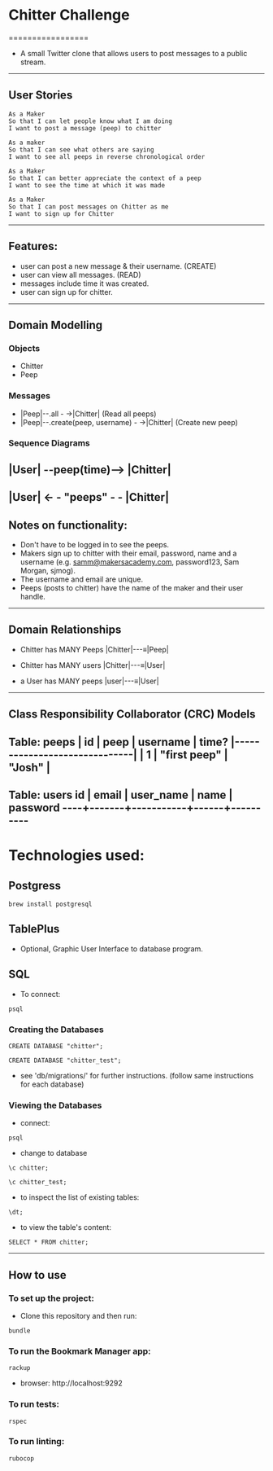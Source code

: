 # Chitter Challenge
=================
- A small Twitter clone that allows users to post messages to a public stream.
-------
## User Stories
```
As a Maker
So that I can let people know what I am doing  
I want to post a message (peep) to chitter

As a maker
So that I can see what others are saying  
I want to see all peeps in reverse chronological order

As a Maker
So that I can better appreciate the context of a peep
I want to see the time at which it was made

As a Maker
So that I can post messages on Chitter as me
I want to sign up for Chitter
```
-----
## Features:
- user can post a new message & their username. (CREATE)
- user can view all messages. (READ)
- messages include time it was created.
- user can sign up for chitter.
-----
## Domain Modelling
### Objects
- Chitter
- Peep

### Messages
- |Peep|--.all - ->|Chitter| (Read all peeps)
- |Peep|--.create(peep, username) - ->|Chitter| (Create new peep)

### Sequence Diagrams
|User| --peep(time)--> |Chitter|
-----
|User| <- - "peeps" - - |Chitter|
------
## Notes on functionality:
* Don't have to be logged in to see the peeps.
* Makers sign up to chitter with their email, password, name and a username (e.g. samm@makersacademy.com, password123, Sam Morgan, sjmog).
* The username and email are unique.
* Peeps (posts to chitter) have the name of the maker and their user handle.
------
## Domain Relationships
- Chitter has MANY Peeps
|Chitter|---≡|Peep|  

- Chitter has MANY users
|Chitter|---≡|User|  

- a User has MANY peeps
|user|---≡|User|  

------
## Class Responsibility Collaborator (CRC) Models
Table: peeps
| id |     peep     | username | time?
|------------------------------|
| 1  | "first peep" |  "Josh"  |
------
Table: users
 id | email | user_name | name | password
----+-------+-----------+------+----------
------
# Technologies used:
## Postgress
```
brew install postgresql
```
## TablePlus
- Optional, Graphic User Interface to database program.

## SQL
- To connect:
```
psql
```

### Creating the Databases
```
CREATE DATABASE "chitter";
```
```
CREATE DATABASE "chitter_test";
```
- see 'db/migrations/' for further instructions. (follow same instructions for each database)

### Viewing the Databases
- connect:
```
psql
```

- change to database
```
\c chitter;
```
```
\c chitter_test;
```

- to inspect the list of existing tables:
```
\dt;
```     

- to view the table's content:            
```
SELECT * FROM chitter;
```
-----
## How to use

### To set up the project:
- Clone this repository and then run:

```
bundle
```

### To run the Bookmark Manager app:
```
rackup
```
- browser: http://localhost:9292
### To run tests:
```
rspec
```

### To run linting:
```
rubocop
```
